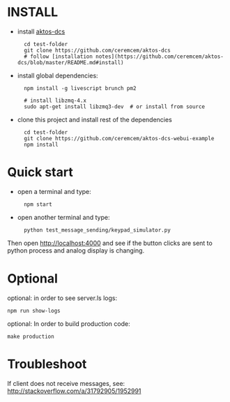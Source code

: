# INSTALL

* install [aktos-dcs](https://github.com/ceremcem/aktos-dcs)

        cd test-folder
        git clone https://github.com/ceremcem/aktos-dcs
        # follow [installation notes](https://github.com/ceremcem/aktos-dcs/blob/master/README.md#install)

* install global dependencies: 

        npm install -g livescript brunch pm2
        
        # install libzmq-4.x
        sudo apt-get install libzmq3-dev  # or install from source

* clone this project and install rest of the dependencies

        cd test-folder
        git clone https://github.com/ceremcem/aktos-dcs-webui-example
        npm install

# Quick start

* open a terminal and type:

        npm start

* open another terminal and type:

        python test_message_sending/keypad_simulator.py

Then open [http://localhost:4000](http://localhost:4000) and see if the button clicks are sent to python process and analog display is changing.


# Optional 

optional: in order to see server.ls logs:

    npm run show-logs


optional: In order to build production code:

    make production

# Troubleshoot

If client does not receive messages, see: http://stackoverflow.com/a/31792905/1952991
